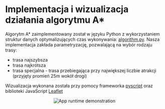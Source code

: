 # Implementacja i wizualizacja działania algorytmu A*
Algorytm A* zaimplementowany został w języku Python z wykorzystaniem struktur danych optymalizujących czas wykonywania: [algorithm.py](https://github.com/fszafran/PAG2-PROJ/blob/main/algorithm.py). Nasza implementacja zakłada parametryzację, pozwalającą na wybór rodzaju trasy: 
- trasa najszybsza
- trasa najkrótsza
- trasa specjalna - trasa przebiegająca przy największej liczbie atrakcji (przyjęty promień 25m wokół drogi)

Wizualizacja wykonana została przy pomocy frameworka [pyscript](https://pyscript.net/) oraz biblioteki JavaScript [Leaflet](https://leafletjs.com/)
<div align="center">
  <img src="https://github.com/user-attachments/assets/cc279d88-36de-48bc-933d-9b8133aa21fb" alt="App runtime demonstration">
</div>



